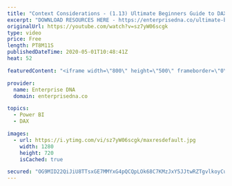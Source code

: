 ```yaml
---
title: "Context Considerations - (1.13) Ultimate Beginners Guide to DAX 2020"
excerpt: "DOWNLOAD RESOURCES HERE - https://enterprisedna.co/ultimate-beginners-guide-to-dax-resource-downloads/ START FROM THE BEGINNING - https://www.youtube.com/playlist?list=PL1myWUzvmmDGmLfty3BDluz8nzme1dZxg  Follow along to the beginners guide DAX tutorials by using the demo data available for download."
originalUrl: https://youtube.com/watch?v=sz7yW06scgk
type: video
price: Free
length: PT8M11S
publishedDateTime: 2020-05-01T10:48:41Z
heat: 52

featuredContent: "<iframe width=\"800\" height=\"500\" frameborder=\"0\" src=\"https://www.youtube.com/embed/sz7yW06scgk\" allow=\"accelerometer; autoplay; encrypted-media; gyroscope; picture-in-picture\" allowfullscreen></iframe>"

provider:
  name: Enterprise DNA
  domain: enterprisedna.co

topics:
  - Power BI
  - DAX

images:
  - url: https://i.ytimg.com/vi/sz7yW06scgk/maxresdefault.jpg
    width: 1280
    height: 720
    isCached: true

secured: "OG9MID22QiJiU8TTsxGE7MMYxG4pQCQpLOk68C7KMzJxY5JJtwRZTgvlkoyCuF83jIOZ196utn5Jjb/7I0T97znD2iCjhwEQOtGdO27JTVUfGLUInsMXWHWlaFDQmOJPRetaGzpaVZ1VSn/cPHv7eerOdBG4Gyyn05mcTSYid+gCYBz0RF3J12xOO6spsUPqsMWgYP2UuFhQy+C61H6trK8qgfM7SO6o6c+rmqvxE1zZynATLlF3tTQfB1gP+QMT7ta9VVGGaP7ZUqs0kNaV9ChVZC8MRj+LsdlZh0nbepf/gqBUAWQPeg1uoTcaBgS8LjaQB79rdY5N+RBLuxu7rZ7mW9aT8+h0BjaWkYfmwEPdPCdpJg31DVq97VmmiORXw+/RqJU2LXWFG3pRzil0PUWbdSWLUtVim7N4vKIyBVU=;q1ytUbTktVMChZxTs0O/gw=="
---
```


